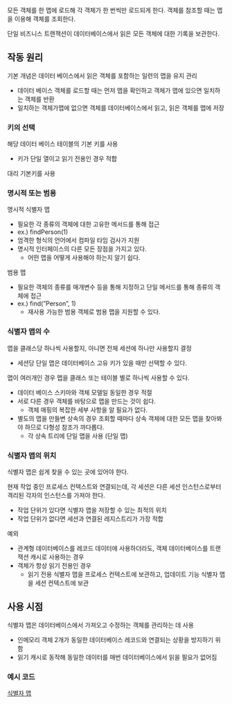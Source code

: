 모든 객체를 한 맵에 로드해 각 객체가 한 번씩만 로드되게 한다. 객체를 참조할 때는 맵을 이용해 객체를 조회한다.

단일 비즈니스 트랜잭션이 데이터베이스에서 읽은 모든 객체에 대한 기록을 보관한다.

## 작동 원리

기본 개념은 데이터 베이스에서 읽은 객체를 포함하는 일련의 맵을 유지 관리

- 데이터 베이스 객체를 로드할 때는 먼저 맵을 확인하고 객체가 맵에 있으면 일치하는 객체를 반환
- 일치하는 객체가맵에 없으면 객체를 데이터베이스에서 읽고, 읽은 객체를 맵에 저장

### 키의 선택

해당 데이터 베이스 테이블의 기본 키를 사용

- 키가 단일 열이고 읽기 전용인 경우 적합

대리 기본키를 사용

### 명시적 또는 범용

명시적 식별자 맵

- 필요한 각 종류의 객체에 대한 고유한 메서드를 통해 접근
- ex.) findPerson(1)
- 엄격한 형식의 언어에서 컴파일 타임 검사가 지원
- 명시적 인터페이스의 다른 모든 장점을 가지고 있다.
  - 어떤 맵을 어떻게 사용해야 하는지 알기 쉽다.

범용 맵

- 필요한 객체의 종류를 매개변수 등을 통해 지정하고 단일 메서드를 통해 종류의 객체에 접근
- ex.) find(”Person”, 1)
  - 재사용 가능한 범용 객체로 범용 맵을 지원할 수 있다.

### 식별자 맵의 수

맵을 클래스당 하나씩 사용할지, 아니면 전체 세션에 하나만 사용할지 결정

- 세션당 단일 맵은 데이터베이스 고유 키가 있을 때만 선택할 수 있다.

맵이 여러개인 경우 맵을 클래스 또는 테이블 별로 하나씩 사용할 수 있다.

- 데이터 베이스 스키마와 객체 모델일 동일한 경우 적절
- 서로 다른 경우 객체를 바탕으로 맵을 만드는 것이 쉽다.
  - 객체 매핑의 복잡한 세부 사항을 알 필요가 없다.
- 별도의 맵을 만들변 상속의 경우 조회할 때마다 상속 객체에 대한 모든 맵을 찾아봐야 하므로 다형성 참조가 까다롭다.
  - 각 상속 트리에 단일 맵을 사용 (단일 맵)

### 식별자 맵의 위치

식별자 맵은 쉽게 찾을 수 있는 곳에 있어야 한다.

현재 작업 중인 프로세스 컨텍스트와 연결되는데, 각 세션은 다른 세션 인스턴스로부터 격리된 각자의 인스턴스를 가져야 한다.

- 작업 단위가 있다면 식별자 맵을 저장할 수 있는 최적의 위치
- 작업 단위가 없다면 세션과 연결된 레지스트리가 가장 적합

예외

- 관계형 데이터베이스를 레코드 데이터에 사용하더라도, 객체 데이터베이스를 트랜잭션 캐시로 사용하는 경우
- 객체가 항상 읽기 전용인 경우
  - 읽기 전용 식별자 맵을 프로세스 컨텍스트에 보관하고, 업데이트 기능 식별자 맵을 세션 컨텍스트에 보관

## 사용 시점

식별자 맵은 데이터베이스에서 가져오고 수정하는 객체를 관리하는 데 사용

- 인메모리 객체 2개가 동일한 데이터베이스 레코드와 연결되는 상황을 방지하기 위함
- 읽기 캐시로 동작해 동일한 데이터를 매번 데이터베이스에서 읽을 필요가 없어짐

### 예시 코드

[식별자 맵](../../enterprise_architecture/src/main/java/org/example/chap11/uniquemap/)
